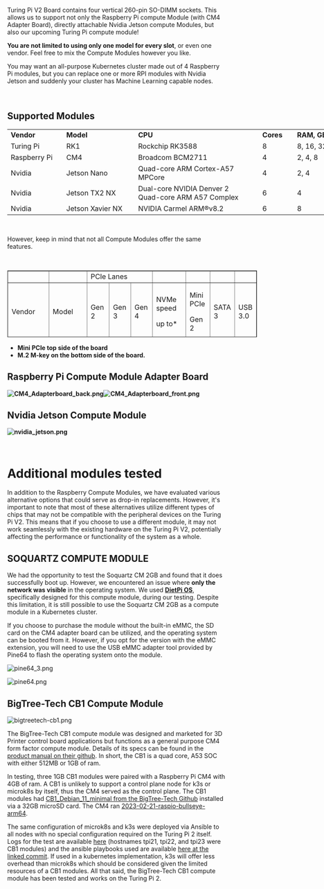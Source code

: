<p>Turing Pi V2 Board contains four vertical 260-pin SO-DIMM sockets. This allows us to support not only the Raspberry Pi compute Module (with CM4 Adapter Board), directly attachable Nvidia Jetson compute Modules, but also our upcoming Turing Pi compute module!</p>
<p><strong>You are <span class="wysiwyg-color-green120">not</span> limited to using only one model for every slot</strong>, or even one vendor. Feel free to mix the Compute Modules however you like.</p>
<p>You may want an all-purpose Kubernetes cluster made out of 4 Raspberry Pi modules, but you can replace one or more RPI modules with Nvidia Jetson and suddenly your cluster has Machine Learning capable nodes.</p>
<p> </p>
<h2>Supported Modules</h2>
<table style="width: 751px;">
<tbody>
<tr>
<td style="width: 120px;"><strong>Vendor</strong></td>
<td style="width: 171px;"><strong>Model</strong></td>
<td style="width: 312px;"><strong>CPU</strong></td>
<td style="width: 68px;"><strong>Cores</strong></td>
<td style="width: 80px;"><strong>RAM, GB</strong></td>
</tr>
<tr>
<td style="width: 120px;">Turing Pi</td>
<td style="width: 171px;">RK1</td>
<td style="width: 312px;">Rockchip RK3588</td>
<td class="wysiwyg-text-align-center" style="width: 68px;">8</td>
<td class="wysiwyg-text-align-center" style="width: 80px;">8, 16, 32</td>
</tr>
<tr>
<td style="width: 120px;">Raspberry Pi</td>
<td style="width: 171px;">CM4</td>
<td style="width: 312px;">Broadcom BCM2711</td>
<td class="wysiwyg-text-align-center" style="width: 68px;">4</td>
<td class="wysiwyg-text-align-center" style="width: 80px;">2, 4, 8</td>
</tr>
<tr>
<td style="width: 120px;">Nvidia</td>
<td style="width: 171px;">Jetson Nano</td>
<td style="width: 312px;">Quad-core ARM Cortex-A57 MPCore</td>
<td class="wysiwyg-text-align-center" style="width: 68px;">4</td>
<td class="wysiwyg-text-align-center" style="width: 80px;">2, 4</td>
</tr>
<tr>
<td style="width: 120px;">Nvidia</td>
<td style="width: 171px;">Jetson TX2 NX</td>
<td style="width: 312px;">Dual-core NVIDIA Denver 2<br>Quad-core ARM A57 Complex</td>
<td class="wysiwyg-text-align-center" style="width: 68px;">6</td>
<td class="wysiwyg-text-align-center" style="width: 80px;">4</td>
</tr>
<tr>
<td style="width: 120px;">Nvidia</td>
<td style="width: 171px;">Jetson Xavier NX</td>
<td style="width: 312px;">NVIDIA Carmel ARM®v8.2</td>
<td class="wysiwyg-text-align-center" style="width: 68px;">6</td>
<td class="wysiwyg-text-align-center" style="width: 80px;">8</td>
</tr>
</tbody>
</table>
<p> </p>
<p>However, keep in mind that not all Compute Modules offer the same features.</p>
<p> </p>
<table style="border-collapse: collapse; width: 114.429%; height: 154px;" border="1">
<tbody>
<tr style="height: 22px;">
<td style="width: 14.2857%; height: 22px;"> </td>
<td style="width: 23.4285%; height: 22px;"> </td>
<td class="wysiwyg-text-align-center" style="width: 30%; height: 22px;" colspan="3">PCIe Lanes</td>
<td style="width: 19.0165%; height: 22px;"> </td>
<td style="width: 10.9835%; height: 22px;"> </td>
<td style="width: 1.42857%; height: 22px;"> </td>
<td style="width: 17.7789%; height: 22px;"> </td>
</tr>
<tr style="height: 22px;">
<td class="wysiwyg-text-align-center" style="width: 14.2857%; height: 22px;">Vendor</td>
<td class="wysiwyg-text-align-center" style="width: 23.4285%; height: 22px;">Model</td>
<td class="wysiwyg-text-align-center" style="width: 10.7143%; height: 22px;">Gen 2</td>
<td class="wysiwyg-text-align-center" style="width: 9.42856%; height: 22px;">Gen 3</td>
<td class="wysiwyg-text-align-center" style="width: 9.85712%; height: 22px;">Gen 4</td>
<td class="wysiwyg-text-align-center" style="width: 19.0165%; height: 22px;">
<p>NVMe speed</p>
<p>up to*</p>
</td>
<td class="wysiwyg-text-align-center" style="width: 10.9835%; height: 22px;">
<p>Mini PCIe</p>
<p>Gen 2</p>
</td>
<td class="wysiwyg-text-align-center" style="width: 1.42857%; height: 22px;">
<p>SATA 3</p>
</td>
<td class="wysiwyg-text-align-center" style="width: 17.7789%; height: 22px;">
<p>USB 3.0</p>
</td>
</tr>
<tr style="height: 22px;">
<td style="width: 14.2857%; height: 22px;">Raspberry</td>
<td style="width: 23.4285%; height: 22px;">CM4</td>
<td style="width: 10.7143%; height: 22px;"><span class="wysiwyg-color-green120"><strong>x1</strong></span></td>
<td style="width: 9.42856%; height: 22px;"> </td>
<td style="width: 9.85712%; height: 22px;"> </td>
<td style="width: 19.0165%; height: 22px;">N/A</td>
<td style="width: 10.9835%; height: 22px;">Yes</td>
<td style="width: 1.42857%; height: 22px;">Yes</td>
<td style="width: 17.7789%; height: 22px;">Yes</td>
</tr>
<tr style="height: 22px;">
<td style="width: 14.2857%; height: 22px;">Turing</td>
<td style="width: 23.4285%; height: 22px;">RK1</td>
<td style="width: 10.7143%; height: 22px;"><span class="wysiwyg-color-green120"><strong>x1</strong></span></td>
<td style="width: 9.42856%; height: 22px;"><span class="wysiwyg-color-orange"><strong>x4</strong></span></td>
<td style="width: 9.85712%; height: 22px;"> </td>
<td style="width: 19.0165%; height: 22px;">4 GB/s</td>
<td style="width: 10.9835%; height: 22px;">Yes</td>
<td style="width: 1.42857%; height: 22px;">Yes</td>
<td style="width: 17.7789%; height: 22px;">Yes</td>
</tr>
<tr style="height: 22px;">
<td style="width: 14.2857%; height: 22px;">Nvidia</td>
<td style="width: 23.4285%; height: 22px;">Jetson TX2 NX</td>
<td style="width: 10.7143%; height: 22px;"><span class="wysiwyg-color-green120"><strong>x1</strong></span></td>
<td style="width: 9.42856%; height: 22px;"><span class="wysiwyg-color-orange"><strong>x2</strong></span></td>
<td style="width: 9.85712%; height: 22px;"> </td>
<td style="width: 19.0165%; height: 22px;">2 GB/s</td>
<td style="width: 10.9835%; height: 22px;">Yes</td>
<td style="width: 1.42857%; height: 22px;">Yes</td>
<td style="width: 17.7789%; height: 22px;">Yes</td>
</tr>
<tr style="height: 22px;">
<td style="width: 14.2857%; height: 22px;">Nvidia</td>
<td style="width: 23.4285%; height: 22px;">Jetson Xavier NX</td>
<td style="width: 10.7143%; height: 22px;"> </td>
<td style="width: 9.42856%; height: 22px;"><span class="wysiwyg-color-green120"><strong>x1</strong></span></td>
<td style="width: 9.85712%; height: 22px;"><span class="wysiwyg-color-orange"><strong>x4</strong></span></td>
<td style="width: 19.0165%; height: 22px;">8 GB/s</td>
<td style="width: 10.9835%; height: 22px;">Yes</td>
<td style="width: 1.42857%; height: 22px;">Yes</td>
<td style="width: 17.7789%; height: 22px;">Yes</td>
</tr>
<tr style="height: 22px;">
<td style="width: 14.2857%; height: 22px;">Nvidia</td>
<td style="width: 23.4285%; height: 22px;">Jetson Nano</td>
<td style="width: 10.7143%; height: 22px;"><span class="wysiwyg-color-orange"><strong>x1</strong></span></td>
<td style="width: 9.42856%; height: 22px;"> </td>
<td style="width: 9.85712%; height: 22px;"> </td>
<td style="width: 19.0165%; height: 22px;">1 GB/s</td>
<td style="width: 10.9835%; height: 22px;">N/A</td>
<td style="width: 1.42857%; height: 22px;">N/A</td>
<td style="width: 17.7789%; height: 22px;">N/A</td>
</tr>
</tbody>
</table>
<ul>
<li><span class="wysiwyg-color-green120"><strong>Mini PCIe top side of the board</strong></span></li>
<li><span class="wysiwyg-color-orange"><strong>M.2 M-key on the bottom side of the board.</strong></span></li>
</ul>
<h2><span class="wysiwyg-color-black"><strong>Raspberry Pi Compute Module Adapter Board</strong></span></h2>
<p class="wysiwyg-text-align-center"><span class="wysiwyg-color-orange"><strong><img src="https://help.turingpi.com/hc/article_attachments/8895108042909" alt="CM4_Adapterboard_back.png"><img src="https://help.turingpi.com/hc/article_attachments/8895097120413" alt="CM4_Adapterboard_front.png"></strong></span></p>
<h2><span class="wysiwyg-color-black"><strong>Nvidia Jetson Compute Module<br></strong></span></h2>
<p class="wysiwyg-text-align-center"><span class="wysiwyg-color-orange"><strong><img src="https://help.turingpi.com/hc/article_attachments/8764529891485" alt="nvidia_jetson.png"></strong></span></p>
<p class="wysiwyg-text-align-center"> </p>
<h1 class="wysiwyg-text-align-left">Additional modules tested</h1>
<p>In addition to the Raspberry Compute Modules, we have evaluated various alternative options that could serve as drop-in replacements. However, it's important to note that most of these alternatives utilize different types of chips that may not be compatible with the peripheral devices on the Turing Pi V2. This means that if you choose to use a different module, it may not work seamlessly with the existing hardware on the Turing Pi V2, potentially affecting the performance or functionality of the system as a whole.</p>
<h2>SOQUARTZ COMPUTE MODULE</h2>
<p>We had the opportunity to test the Soquartz CM 2GB and found that it does successfully boot up. However, we encountered an issue where <strong>only the network was visible</strong> in the operating system. We used <strong><a href="https://dietpi.com/#downloadinfo" target="_blank" rel="noopener noreferrer">DietPi OS</a></strong>, specifically designed for this compute module, during our testing. Despite this limitation, it is still possible to use the Soquartz CM 2GB as a compute module in a Kubernetes cluster.</p>
<p>If you choose to purchase the module without the built-in eMMC, the SD card on the CM4 adapter board can be utilized, and the operating system can be booted from it. However, if you opt for the version with the eMMC extension, you will need to use the USB eMMC adapter tool provided by Pine64 to flash the operating system onto the module.</p>
<p class="wysiwyg-text-align-center"><img src="https://help.turingpi.com/hc/article_attachments/9170063145629" alt="pine64_3.png"></p>
<p class="wysiwyg-text-align-center"><img src="https://help.turingpi.com/hc/article_attachments/9169990889885" alt="pine64.png"></p>
<h2>BigTree-Tech CB1 Compute Module</h2>
<p class="wysiwyg-text-align-center"><img src="https://cdn.shopify.com/s/files/1/1619/4791/products/5_b06e0a40-0912-4ded-8a0e-4831c6c860a8_600x.jpg?v=1670830487" alt="bigtreetech-cb1.png"></p>
<p>The BigTree-Tech CB1 compute module was designed and marketed for 3D Printer control board applications
but functions as a general purpose CM4 form factor compute module. Details of its specs can be found in the
<a href="https://github.com/bigtreetech/CB1/blob/master/BIGTREETECH%20CB1%20User%20Manual.pdf" target="_new">product manual on their github</a>.
In short, the CB1 is a quad core, A53 SOC with either 512MB or 1GB of ram.</p>
<p>In testing, three 1GB CB1 modules were paired with a Raspberry Pi CM4 with 4GB of ram. A CB1 is unlikely to support
a control plane node for k3s or microk8s by itself, thus the CM4 served as the control plane. The CB1 modules had
<a href="https://github.com/bigtreetech/CB1/releases/tag/V2.3.2" target="_new">CB1_Debian_11_minimal from the BigTree-Tech Github</a>
installed via a 32GB microSD card. The CM4 ran <a href="https://downloads.raspberrypi.org/raspios_arm64/images/raspios_arm64-2023-02-22/2023-02-21-raspios-bullseye-arm64.img.xz" target="_new">2023-02-21-raspio-bullseye-arm64</a>.</p>
<p>The same configuration of microk8s and k3s were deployed via Ansible to all nodes with no special configuration required
on the Turing Pi 2 itself. Logs for the test are available
<a href="https://raw.githubusercontent.com/nuvious/HomelabKubernetes/003-Armbian-Support/docs/20230421-Test.log" target="_new">here</a>
(hostnames tpi21, tpi22, and tpi23 were CB1 modules) and the ansible playbooks used are available
<a href="https://github.com/nuvious/HomelabKubernetes/tree/8c7ba8be7b09c037c4bdb29f511ef858dce9f9c6">here at the linked commit</a>.
If used in a kubernetes implementation, k3s will offer less overhead than microk8s which should be considered given the limited
resources of a CB1 modules. All that said, the BigTree-Tech CB1 compute module has been tested and works on the Turing Pi 2.</p> 
<p> </p>
